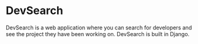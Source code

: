 # DevSearch

DevSearch is a web application where you can search for developers and see the project they have been working on.
DevSearch is built in Django.

